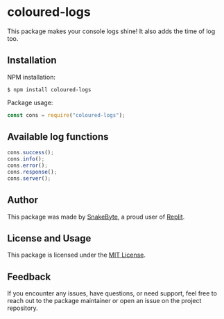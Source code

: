# coloured-logs
This package makes your console logs shine! It also adds the time of log too.

## Installation
NPM installation:
```console
$ npm install coloured-logs
```
Package usage:
```js
const cons = require("coloured-logs");
```

## Available log functions
```js
cons.success();
cons.info();
cons.error();
cons.response();
cons.server();
```

## Author
This package was made by [SnakeByte](https://replit.com/@SnakeByte), a proud user of [Replit](https://replit.com).

## License and Usage
This package is licensed under the [MIT License](https://github.com/TheSnakeByte/rickroll-ultimate/blob/main/LICENSE).

## Feedback
If you encounter any issues, have questions, or need support, feel free to reach out to the package maintainer or open an issue on the project repository.
